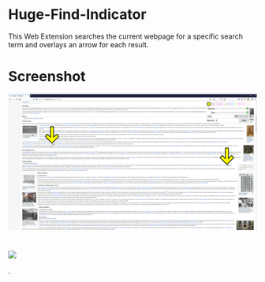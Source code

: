 # Huge-Find-Indicator
This Web Extension searches the current webpage for a specific search term and overlays an arrow for each result.

# Screenshot
![](images/github-1.png)

# 

[<img src="https://www.paypalobjects.com/en_US/i/btn/btn_donateCC_LG.gif">](https://www.paypal.com/cgi-bin/webscr?cmd=_donations&business=R2NC7KM6JA9RG&currency_code=USD&source=url)


.
